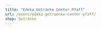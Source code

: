 ```yaml
---
title: "Edeka Getränke Center Pfaff"
url: /esens/edeka-getraenke-center-pfaff/
shop: Getränke
---
```

